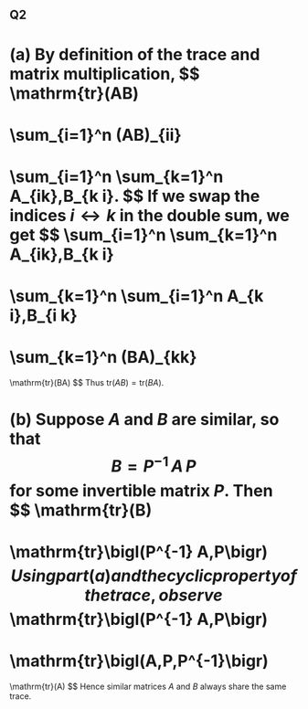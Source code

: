 ## Q2

(a)
By definition of the trace and matrix multiplication,
$$
\mathrm{tr}(AB) 
=
\sum_{i=1}^n (AB)_{ii}
=
\sum_{i=1}^n \sum_{k=1}^n A_{ik}\,B_{k i}.
$$
If we swap the indices $i\leftrightarrow k$ in the double sum, we get
$$
\sum_{i=1}^n \sum_{k=1}^n A_{ik}\,B_{k i}
=
\sum_{k=1}^n \sum_{i=1}^n A_{k i}\,B_{i k}
=
\sum_{k=1}^n (BA)_{kk}
=
\mathrm{tr}(BA)
$$
Thus $\mathrm{tr}(AB) = \mathrm{tr}(BA)$.


(b)
Suppose $A$ and $B$ are similar, so that 
$$
B = P^{-1}\,A\,P
$$
for some invertible matrix $P$.  Then
$$
\mathrm{tr}(B) 
=
\mathrm{tr}\bigl(P^{-1} A\,P\bigr)
$$
Using part (a) and the cyclic property of the trace, observe
$$
\mathrm{tr}\bigl(P^{-1} A\,P\bigr)
=
\mathrm{tr}\bigl(A\,P\,P^{-1}\bigr)
=
\mathrm{tr}(A)
$$
Hence similar matrices $A$ and $B$ always share the same trace.  

